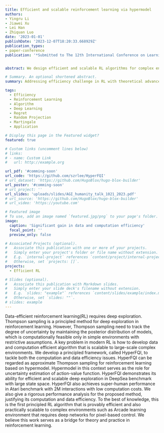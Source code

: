 ```yaml
---
title: Efficient and scalable reinforcement learning via hypermodel
authors:
- Yingru Li
- Jiawei Xu
- Lei Han
- Zhiquan Luo
date: '2023-01-01'
publishDate: '2023-12-07T18:20:33.668929Z'
publication_types:
- paper-conference
publication: '*Submitted to The 12th International Conference on Learning Representations*'


abstract: We design efficient and scalable RL algorithms for complex environments with hypermodel and approximate Thompson sampling, which demonstrates significant efficiency gain in DRL benchmark problems (e.g. only 15\% data consumption and 5\% model parameters compared to SOTAs in Arcade Learning Environment. We developed new probability tools for the sequential random projection and sequential subspace embedding via stopping-time argument and self-normalized martingale, which can be regard as a non-trivial extension to the renowned Johnson–Lindenstrauss (JL) lemma. The tools are then applied to the regret analysis of hypermodel-based TS-type algorithms in bandit and RL environments, achieving the same regret order of RLSVI and PSRL with cheap computation.

# Summary. An optional shortened abstract.
summary: Addressing efficiency challenge in RL with theoretical advancements and practical algorithm designs

tags:
  - Efficiency
  - Reinforcement Learning
  - Algorithm
  - Deep Learning
  - Regret
  - Random Projection
  - Martingale
  - Application

# Display this page in the Featured widget?
featured: true

# Custom links (uncomment lines below)
# links:
# - name: Custom Link
#   url: http://example.org

url_pdf: '#comming-soon'
url_code: 'https://github.com/szrlee/HyperFQI'
# url_dataset: 'https://github.com/HugoBlox/hugo-blox-builder'
url_poster: '#comming-soon'
# url_project: ''
url_slides: 'uploads/slides/AGI_humanity_talk_1021_2023.pdf'
# url_source: 'https://github.com/HugoBlox/hugo-blox-builder'
# url_video: 'https://youtube.com'

# Featured image
# To use, add an image named `featured.jpg/png` to your page's folder.
image:
  caption: 'Significant gain in data and computation efficiency'
  focal_point: ''
  preview_only: false

# Associated Projects (optional).
#   Associate this publication with one or more of your projects.
#   Simply enter your project's folder or file name without extension.
#   E.g. `internal-project` references `content/project/internal-project/index.md`.
#   Otherwise, set `projects: []`.
projects:
  - Efficient RL

# Slides (optional).
#   Associate this publication with Markdown slides.
#   Simply enter your slide deck's filename without extension.
#   E.g. `slides: "example"` references `content/slides/example/index.md`.
#   Otherwise, set `slides: ""`.
# slides: example
---
```


Data-efficient reinforcement learning(RL) requires deep exploration.
Thompson sampling is a principled method for deep exploration in reinforcement learning.
However, Thompson sampling need to track the degree of uncertainty by maintaining the posterior distribution of models, which is computationally feasible only in simple environments with restrictive assumptions.
A key problem in modern RL is how to develop data and computation efficient algorithm that is scalable to large-scale complex environments.
We develop a principled framework, called HyperFQI, to tackle both the computation and data efficiency issues.
HyperFQI can be regarded as approximate Thompson sampling for reinforcement learning based on hypermodel. Hypermodel in this context serves as the role for uncertainty estimation of action-value function.
HyperFQI demonstrates its ability for efficient and scalable deep exploration in DeepSea benchmark with large state space.
HyperFQI also achieves super-human performance in Atari benchmark with 2M interactions with low computation costs.
We also give a rigorous performance analysis for the proposed method, justifying its computation and data efficiency.
To the best of knowledge, this is the first principled RL algorithm that is provably efficient and also practically scalable to complex environments such as Arcade learning environment that requires deep networks for pixel-based control.
We believe this work serves as a bridge for theory and practice in reinforcement learning.